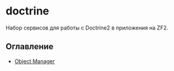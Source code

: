 # doctrine

Набор сервисов для работы с Doctrine2 в приложения на ZF2.

## Оглавление
* [Object Manager](object-manager.md)
